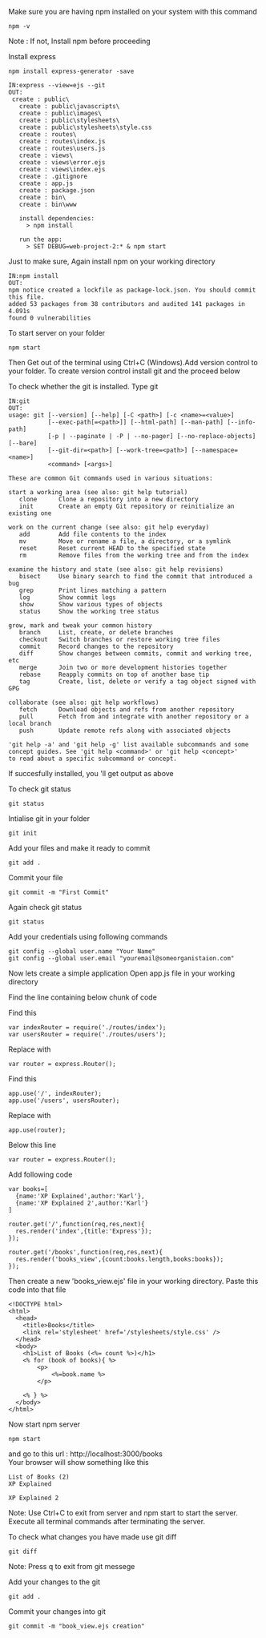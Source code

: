 Make sure you are having npm installed on your system with this command
```
npm -v
```
Note : If not, Install npm before proceeding


Install express
```
npm install express-generator -save
```
```
IN:express --view=ejs --git
OUT:
 create : public\
   create : public\javascripts\
   create : public\images\
   create : public\stylesheets\
   create : public\stylesheets\style.css
   create : routes\
   create : routes\index.js
   create : routes\users.js
   create : views\
   create : views\error.ejs
   create : views\index.ejs
   create : .gitignore
   create : app.js
   create : package.json
   create : bin\
   create : bin\www

   install dependencies:
     > npm install

   run the app:
     > SET DEBUG=web-project-2:* & npm start

```
Just to make sure, Again install npm on your working directory

```
IN:npm install
OUT:
npm notice created a lockfile as package-lock.json. You should commit this file.
added 53 packages from 38 contributors and audited 141 packages in 4.091s
found 0 vulnerabilities
```
To start server on your folder
```
npm start
```

Then Get out of the terminal using Ctrl+C (Windows).Add version control to your folder.
 To create version control install git and the proceed below

To check whether the git is installed. Type git
```
IN:git
OUT:
usage: git [--version] [--help] [-C <path>] [-c <name>=<value>]
           [--exec-path[=<path>]] [--html-path] [--man-path] [--info-path]
           [-p | --paginate | -P | --no-pager] [--no-replace-objects] [--bare]
           [--git-dir=<path>] [--work-tree=<path>] [--namespace=<name>]
           <command> [<args>]

These are common Git commands used in various situations:

start a working area (see also: git help tutorial)
   clone      Clone a repository into a new directory
   init       Create an empty Git repository or reinitialize an existing one

work on the current change (see also: git help everyday)
   add        Add file contents to the index
   mv         Move or rename a file, a directory, or a symlink
   reset      Reset current HEAD to the specified state
   rm         Remove files from the working tree and from the index

examine the history and state (see also: git help revisions)
   bisect     Use binary search to find the commit that introduced a bug
   grep       Print lines matching a pattern
   log        Show commit logs
   show       Show various types of objects
   status     Show the working tree status

grow, mark and tweak your common history
   branch     List, create, or delete branches
   checkout   Switch branches or restore working tree files
   commit     Record changes to the repository
   diff       Show changes between commits, commit and working tree, etc
   merge      Join two or more development histories together
   rebase     Reapply commits on top of another base tip
   tag        Create, list, delete or verify a tag object signed with GPG

collaborate (see also: git help workflows)
   fetch      Download objects and refs from another repository
   pull       Fetch from and integrate with another repository or a local branch
   push       Update remote refs along with associated objects

'git help -a' and 'git help -g' list available subcommands and some
concept guides. See 'git help <command>' or 'git help <concept>'
to read about a specific subcommand or concept.
```
If succesfully installed, you 'll get output as above

To check git status
```
git status
```

Intialise git in your folder
```
git init
```

Add your files and make it ready to commit
```
git add .
```
 Commit your file
```
git commit -m "First Commit"
```
Again check git status
```
git status
```
Add your credentials using following commands
```
git config --global user.name "Your Name"
git config --global user.email "youremail@someorganistaion.com"
```


Now lets create a simple application
Open app.js file in your working directory

Find the line containing below chunk of code

Find this 
```
var indexRouter = require('./routes/index');
var usersRouter = require('./routes/users');
```
Replace with
```
var router = express.Router();
```
Find this
```
app.use('/', indexRouter);
app.use('/users', usersRouter);
```
Replace with
```
app.use(router);
```
Below this line 
```
var router = express.Router();
```
Add following code
```
var books=[
  {name:'XP Explained',author:'Karl'},
  {name:'XP Explained 2',author:'Karl'}
]

router.get('/',function(req,res,next){
  res.render('index',{title:'Express'});
});

router.get('/books',function(req,res,next){
  res.render('books_view',{count:books.length,books:books});
});
```
Then create a new 'books_view.ejs' file in your working directory.
Paste this code into that file
```
<!DOCTYPE html>
<html>
  <head>
    <title>Books</title>
    <link rel='stylesheet' href='/stylesheets/style.css' />
  </head>
  <body>
    <h1>List of Books (<%= count %>)</h1>
    <% for (book of books){ %>
        <p>
            <%=book.name %>
        </p>

    <% } %>
  </body>
</html>
```
Now start npm server 
```
npm start
```
and go to this url : http://localhost:3000/books
<br/>Your browser will show something like this 
```
List of Books (2)
XP Explained

XP Explained 2
```
Note: Use Ctrl+C to exit from server and npm start to start the server.<br>
Execute all terminal commands after terminating the server.

To check what changes you have made use git diff
```
git diff
```
Note: Press q to exit from git messege

Add your changes to the git
```
git add .
```
Commit your changes into git
```
git commit -m "book_view.ejs creation"
```

